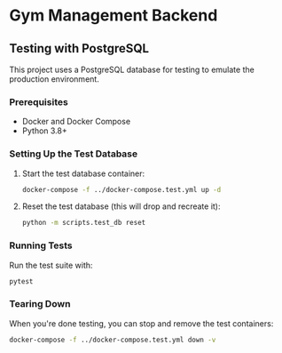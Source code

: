 # Gym Management Backend

## Testing with PostgreSQL

This project uses a PostgreSQL database for testing to emulate the production environment.

### Prerequisites

- Docker and Docker Compose
- Python 3.8+

### Setting Up the Test Database

1. Start the test database container:
   ```bash
   docker-compose -f ../docker-compose.test.yml up -d
   ```

2. Reset the test database (this will drop and recreate it):
   ```bash
   python -m scripts.test_db reset
   ```

### Running Tests

Run the test suite with:

```bash
pytest
```

### Tearing Down

When you're done testing, you can stop and remove the test containers:

```bash
docker-compose -f ../docker-compose.test.yml down -v
```
